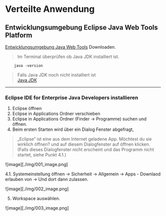 # Verteilte Anwendung

## Entwicklungsumgebung Eclipse Java Web Tools Platform 
[Entwicklungsumgebung Java Web Tools](https://www.eclipse.org/webtools/) Downloaden.

> Im Terminal überprüfen ob Java JDK installiert ist.
```Terminal
    java -version
```
> Falls Java JDK noch nicht installiert ist <br>
> [Java JDK](https://www.oracle.com/technetwork/java/javase/downloads/index.html)

<hr>

### Eclipse IDE for Enterprise Java Developers installieren

1. Eclipse öffnen
2. Eclipse in Applications Ordner verschieben
3. Eclipse in Applications Ordner (Finder -> Programme) suchen und öffnen.
4. Beim ersten Starten wird über ein Dialog Fenster abgefragt,
> „Eclipse“ ist eine aus dem Internet geladene App. Möchtest du sie wirklich öffnen?
und auf diesem Dialogfenster auf öffnen klicken. (Falls dieses Dialogfenster nicht erscheint und das Programm nicht startet, siehe Punkt 4.1.)

![image][./img/001_image.png]

4.1. Systemeinstellung öffnen -> Sicherheit -> Allgemein -> Apps - Downlaod erlauben von -> Und dort dann zulassen. 

![image][./img/002_image.png]

5. Workspace auswählen.

![image][./img/003_image.png]


<!-- brew cask install homebrew/cask-versions/sequel-pro-nightly -->